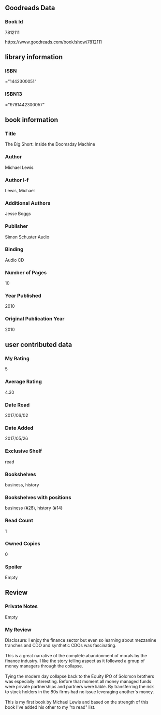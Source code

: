 <!-- This template shows how to bulk convert all columns of data into one markdown file -->
<!-- caveat: substitution key matches column headers from default export. You will get a KeyError if there's a mismatch -->

## Goodreads Data

### Book Id 

7812111

https://www.goodreads.com/book/show/7812111

## library information

### ISBN 
="1442300051"

### ISBN13 
="9781442300057"

## book information

### Title
The Big Short: Inside the Doomsday Machine

### Author 
Michael   Lewis

### Author l-f 
Lewis, Michael

### Additional Authors
Jesse Boggs

### Publisher 
Simon  Schuster Audio

### Binding
Audio CD

### Number of Pages
10

### Year Published
2010

### Original Publication Year 
2010

## user contributed data

### My Rating
5

### Average Rating
4.30

### Date Read
2017/06/02

### Date Added
2017/05/26

### Exclusive Shelf
read

### Bookshelves
business, history

### Bookshelves with positions
business (#28), history (#14)

### Read Count
1

### Owned Copies
0

### Spoiler 
Empty

## Review

### Private Notes
Empty

### My Review
Disclosure: I enjoy the finance sector but even so learning about mezzanine tranches and CDO and synthetic CDOs was fascinating.<br/><br/>This is a great narrative of the complete abandonment of morals by the finance industry. I like the story telling aspect as it followed a group of money managers through the collapse.<br/><br/>Tying the modern day collapse back to the Equity IPO of Solomon brothers was especially interesting. Before that moment all money managed funds were private partnerships and partners were liable. By transferring the risk to stock holders in the 80s firms had no issue leveraging another's money.<br/><br/>This is my first book by Michael Lewis and based on the strength of this book I've added his other to my "to read" list.